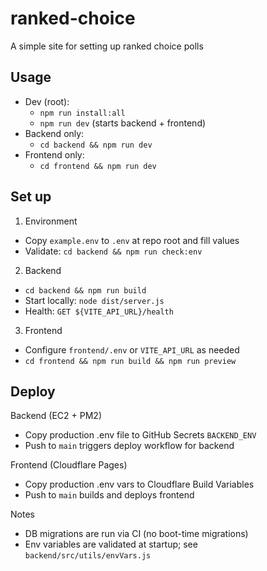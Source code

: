 # ranked-choice
A simple site for setting up ranked choice polls 

## Usage
- Dev (root):
  - `npm run install:all`
  - `npm run dev` (starts backend + frontend)
- Backend only:
  - `cd backend && npm run dev`
- Frontend only:
  - `cd frontend && npm run dev`

## Set up
1) Environment
- Copy `example.env` to `.env` at repo root and fill values
- Validate: `cd backend && npm run check:env`

2) Backend
- `cd backend && npm run build`
- Start locally: `node dist/server.js`
- Health: `GET ${VITE_API_URL}/health`

3) Frontend
- Configure `frontend/.env` or `VITE_API_URL` as needed
- `cd frontend && npm run build && npm run preview`

## Deploy
Backend (EC2 + PM2)
- Copy production .env file to GitHub Secrets `BACKEND_ENV` 
- Push to `main` triggers deploy workflow for backend

Frontend (Cloudflare Pages)
- Copy production .env vars to Cloudflare Build Variables
- Push to `main` builds and deploys frontend

Notes
- DB migrations are run via CI (no boot-time migrations)
- Env variables are validated at startup; see `backend/src/utils/envVars.js`

